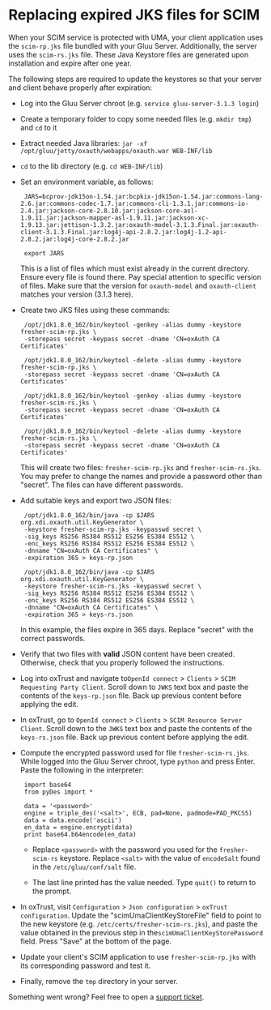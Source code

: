 # Replacing expired JKS files for SCIM

When your SCIM service is protected with UMA, your client application uses the `scim-rp.jks` file bundled with your Gluu Server. Additionally, the server uses the `scim-rs.jks` file. These Java Keystore files are generated upon installation and expire after one year. 

The following steps are required to update the keystores so that your server and client behave properly after expiration:

- Log into the Gluu Server chroot (e.g. `service gluu-server-3.1.3 login`)

- Create a temporary folder to copy some needed files (e.g. `mkdir tmp`) and `cd` to it

- Extract needed Java libraries: `jar -xf /opt/gluu/jetty/oxauth/webapps/oxauth.war WEB-INF/lib`

- `cd` to the lib directory (e.g. `cd WEB-INF/lib`)

- Set an environment variable, as follows: 
    

       JARS=bcprov-jdk15on-1.54.jar:bcpkix-jdk15on-1.54.jar:commons-lang-2.6.jar:commons-codec-1.7.jar:commons-cli-1.3.1.jar:commons-io-2.4.jar:jackson-core-2.8.10.jar:jackson-core-asl-1.9.11.jar:jackson-mapper-asl-1.9.11.jar:jackson-xc-1.9.13.jar:jettison-1.3.2.jar:oxauth-model-3.1.3.Final.jar:oxauth-client-3.1.3.Final.jar:log4j-api-2.8.2.jar:log4j-1.2-api-2.8.2.jar:log4j-core-2.8.2.jar 

       export JARS

    This is a list of files which must exist already in the current directory. Ensure every file is found there. Pay special attention to specific version of files. Make sure that the version for `oxauth-model` and `oxauth-client` matches your version (3.1.3 here).
    
- Create two JKS files using these commands: 


       /opt/jdk1.8.0_162/bin/keytool -genkey -alias dummy -keystore fresher-scim-rp.jks \
       -storepass secret -keypass secret -dname 'CN=oxAuth CA Certificates'  
     
       /opt/jdk1.8.0_162/bin/keytool -delete -alias dummy -keystore fresher-scim-rp.jks \
       -storepass secret -keypass secret -dname 'CN=oxAuth CA Certificates' 
    
       /opt/jdk1.8.0_162/bin/keytool -genkey -alias dummy -keystore fresher-scim-rs.jks \
       -storepass secret -keypass secret -dname 'CN=oxAuth CA Certificates'  
    
       /opt/jdk1.8.0_162/bin/keytool -delete -alias dummy -keystore fresher-scim-rs.jks \
       -storepass secret -keypass secret -dname 'CN=oxAuth CA Certificates'

    
    This will create two files: `fresher-scim-rp.jks` and `fresher-scim-rs.jks`. You may prefer to change the names and provide a password other than "secret". The files can have different passwords.
    
- Add suitable keys and export two JSON files: 

       /opt/jdk1.8.0_162/bin/java -cp $JARS org.xdi.oxauth.util.KeyGenerator \
       -keystore fresher-scim-rp.jks -keypasswd secret \
       -sig_keys RS256 RS384 RS512 ES256 ES384 ES512 \
       -enc_keys RS256 RS384 RS512 ES256 ES384 ES512 \
       -dnname "CN=oxAuth CA Certificates" \
       -expiration 365 > keys-rp.json

       /opt/jdk1.8.0_162/bin/java -cp $JARS org.xdi.oxauth.util.KeyGenerator \
       -keystore fresher-scim-rs.jks -keypasswd secret \
       -sig_keys RS256 RS384 RS512 ES256 ES384 ES512 \
       -enc_keys RS256 RS384 RS512 ES256 ES384 ES512 \
       -dnname "CN=oxAuth CA Certificates" \
       -expiration 365 > keys-rs.json

    In this example, the files expire in 365 days. Replace "secret" with the correct passwords.

- Verify that two files with **valid** JSON content have been created. Otherwise, check that you properly followed the instructions.

- Log into oxTrust and navigate to`OpenId connect` > `Clients` > `SCIM Requesting Party Client`. Scroll down to `JWKS` text box and paste the contents of the `keys-rp.json` file. Back up previous content before applying the edit. 

- In oxTrust, go to `OpenId connect` > `Clients` > `SCIM Resource Server Client`. Scroll down to the `JWKS` text box and paste the contents of the `keys-rs.json` file. Back up previous content before applying the edit.

- Compute the encrypted password used for file `fresher-scim-rs.jks`. While logged into the Gluu Server chroot, type `python` and press Enter. Paste the following in the interpreter:
    
       import base64
       from pyDes import *

       data = '<password>'
       engine = triple_des('<salt>', ECB, pad=None, padmode=PAD_PKCS5)
       data = data.encode('ascii')
       en_data = engine.encrypt(data)
       print base64.b64encode(en_data) 

  - Replace `<password>` with the password you used for the `fresher-scim-rs` keystore. Replace `<salt>` with the value of `encodeSalt` found in the `/etc/gluu/conf/salt` file.

  - The last line printed has the value needed. Type `quit()` to return to the prompt.

- In oxTrust, visit `Configuration` > `Json configuration` > `oxTrust configuration`. Update the "scimUmaClientKeyStoreFile" field to point to the new keystore (e.g. `/etc/certs/fresher-scim-rs.jks`), and paste the value obtained in the previous step in the`scimUmaClientKeyStorePassword` field.  Press "Save" at the bottom of the page.

- Update your client's SCIM application to use `fresher-scim-rp.jks` with its corresponding password and test it.

- Finally, remove the `tmp` directory in your server.

Something went wrong? Feel free to open a [support ticket](https://support.gluu.org).
